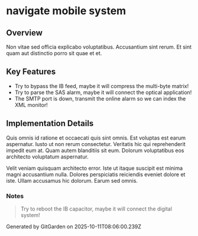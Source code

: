 # navigate mobile system

## Overview
Non vitae sed officia explicabo voluptatibus. Accusantium sint rerum. Et sint quam aut distinctio porro sit quae et et.

## Key Features
- Try to bypass the IB feed, maybe it will compress the multi-byte matrix!
- Try to parse the SAS alarm, maybe it will connect the optical application!
- The SMTP port is down, transmit the online alarm so we can index the XML monitor!

## Implementation Details
Quis omnis id ratione et occaecati quis sint omnis. Est voluptas est earum aspernatur. Iusto ut non rerum consectetur. Veritatis hic qui reprehenderit impedit eum at. Quam autem blanditiis sit eum. Dolorum voluptatibus eos architecto voluptatum aspernatur.
 Velit veniam quisquam architecto error. Iste ut itaque suscipit est minima magni accusantium nulla. Dolores perspiciatis reiciendis eveniet dolore et iste. Ullam accusamus hic dolorum. Earum sed omnis.

### Notes
> Try to reboot the IB capacitor, maybe it will connect the digital system!

Generated by GitGarden on 2025-10-11T08:06:00.239Z